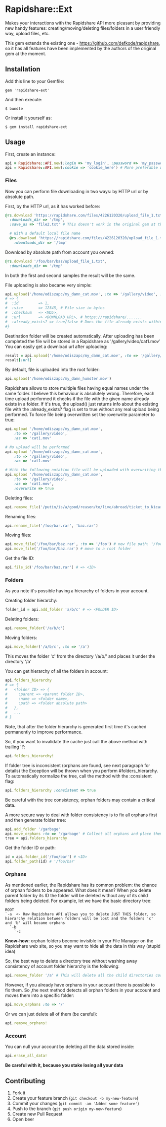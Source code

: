 # Rapidshare::Ext

Makes your interactions with the Rapidshare API more pleasant by providing new handy features: creating/moving/deleting files/folders in a user friendly way, upload files, etc.

This gem extends the existing one - https://github.com/defkode/rapidshare, so it has all features have been implemented by the authors of the original gem at the moment.

## Installation

Add this line to your Gemfile:

    gem 'rapidshare-ext'

And then execute:

    $ bundle

Or install it yourself as:

    $ gem install rapidshare-ext

## Usage

First, create an instance:
```ruby
api = Rapidshare::API.new(:login => 'my_login', :password => 'my_password')
api = Rapidshare::API.new(:cookie => 'cookie_here') # More preferable way
```

### Files

Now you can perform file downloading in two ways: by HTTP url or by absolute path.

First, by the HTTP url, as it has worked before:
```ruby
@rs.download 'https://rapidshare.com/files/4226120320/upload_file_1.txt',
  :downloads_dir => '/tmp',
  :save_as => 'file2.txt' # This doesn't work in the original gem at the moment because of Rapidshare API changes

  # With a default local file name
  @rs.download 'https://rapidshare.com/files/4226120320/upload_file_1.txt',
    :downloads_dir => '/tmp'
```

Download by absolute path from account you owned:
```ruby
@rs.download '/foo/bar/baz/upload_file_1.txt',
  :downloads_dir => '/tmp'
```

In both the first and second samples the result will be the same.

File uploading is also became very simple:
```ruby
api.upload('/home/odiszapc/my_damn_cat.mov', :to => '/gallery/video', :as => 'cat1.mov')
# => {
#  :id         => 1,
#  :size       => 12345, # File size in bytes
#  :checksum   => <MD5>,
#  :url        => <DOWNLOAD_URL>, # https://rapidshare/.......
#  :already_exists? => true/false # Does the file already exists within a specific folder, real uploading will not being performed in this case
#}
```
Destination folder will be created automatically.
After uploading has been completed the file will be stored in a Rapidshare as '/gallery/video/cat1.mov'
You can easily get a download url after uploading:
```ruby
result = api.upload('/home/odiszapc/my_damn_cat.mov', :to => '/gallery/video', :as => 'cat1.mov')
result[:url]
```

By default, file is uploaded into the root folder:
```ruby
api.upload('/home/odiszapc/my_damn_humster.mov')
```

Rapidshare allows to store multiple files having equal names under the same folder. I believe this behaviour is absolutely wrong.
Therefore, each time upload performed it checks if the file with the given name already exists in a folder.
If it's true, the upload() just returns info about the existing file with the :already_exists? flag is set to true without any real upload being performed.
To force file being overwritten set the :overwrite parameter to true:

```ruby
api.upload '/home/odiszapc/my_damn_cat.mov',
    :to => '/gallery/video',
    :as => 'cat1.mov'

# No upload will be performed
api.upload '/home/odiszapc/my_damn_cat.mov',
    :to => '/gallery/video',
    :as => 'cat1.mov'

# With the following notation file will be uploaded with overwriting the existing one
api.upload '/home/odiszapc/my_damn_cat.mov',
    :to => '/gallery/video',
    :as => 'cat1.mov',
    :overwrite => true
```

Deleting files:
```ruby
api.remove_file('/putin/is/a/good/reason/to/live/abroad/ticket_to_Nicaragua.jpg')
```

Renaming files:
```ruby
api.rename_file('/foo/bar.rar', 'baz.rar')
```

Moving files:
```ruby
api.move_file('/foo/bar/baz.rar', :to => '/foo') # new file path: '/foo/baz.rar'
api.move_file('/foo/bar/baz.rar') # move to a root folder
```

Get the file ID:
```ruby
api.file_id('/foo/bar/baz.rar') # => <ID>
```

### Folders
As you note it's possible having a hierarchy of folders in your account.

Creating folder hierarchy:
```ruby
folder_id = api.add_folder 'a/b/c' # => <FOLDER ID>
```

Deleting folders:
```ruby
api.remove_folder('/a/b/c')
```

Moving folders:
```ruby
api.move_folder('/a/b/c', :to => '/a')
```
This moves the folder 'c' from the directory '/a/b/' and places it under the directory '/a'

You can get hierarchy of all the folders in account:
```ruby
api.folders_hierarchy
# => {
#   <folder ID> => {
#     :parent => <parent folder ID>,
#     :name => <folder name>,
#     :path => <folder absolute path>
#   },
#   ...
# }
```

Note, that after the folder hierarchy is generated first time it's cached permanently to improve performance.

So, if you want to invalidate the cache just call the above method with trailing '!':
```ruby
api.folders_hierarchy!
```

If folder tree is inconsistent (orphans are found, see next paragraph for details) the Exception will be thrown when you perform #folders_hierarchy.
To automatically normalize the tree, call the method with the :consistent flag:
```ruby
api.folders_hierarchy :consistent => true
```
Be careful with the tree consistency, orphan folders may contain a critical data.

A more secure way to deal with folder consistency is to fix all orphans first and then generate folder tree:
```ruby
api.add_folder '/garbage'
api.move_orphans :to => '/garbage' # Collect all orphans and place them under the /garbage folder
tree = api.folders_hierarchy
```

Get the folder ID or path:
```ruby
id = api.folder_id('/foo/bar') # <ID>
api.folder_path(id) # '/foo/bar'
```

### Orphans
As mentioned earlier, the Rapidshare has its common problem: the chance of orphan folders to be appeared.
What does it mean? When you delete parent folder by its ID the folder will be deleted without any of its child folders being deleted.
For example, let we have the basic directory tree:
```
ROOT
`-a  <- Raw Rapidshare API allows you to delete JUST THIS folder, so hierarchy relation between folders will be lost and the folders 'c' and 'b' will became orphans
  `-b
    `-c
```

**Know-how:** orphan folders become invisible in your File Manager on the Rapidshare web site, so you may want to hide all the data in this way (stupid idea)

So, the best way to delete a directory tree without washing away consistency of account folder hierarchy is the following:
```ruby
api.remove_folder '/a' # This will delete all the child directories correctly
```

However, if you already have orphans in your account there is possible to fix them.
So ,the next method detects all orphan folders in your account and moves them into a specific folder:
```ruby
api.move_orphans :to => '/'
```

Or we can just delete all of them (be careful):
```ruby
api.remove_orphans!
```

### Account
You can null your account by deleting all the data stored inside:
```ruby
api.erase_all_data!
```

**Be careful with it, because you stake losing all your data**

## Contributing

1. Fork it
2. Create your feature branch (`git checkout -b my-new-feature`)
3. Commit your changes (`git commit -am 'Added some feature'`)
4. Push to the branch (`git push origin my-new-feature`)
5. Create new Pull Request
6. Open beer